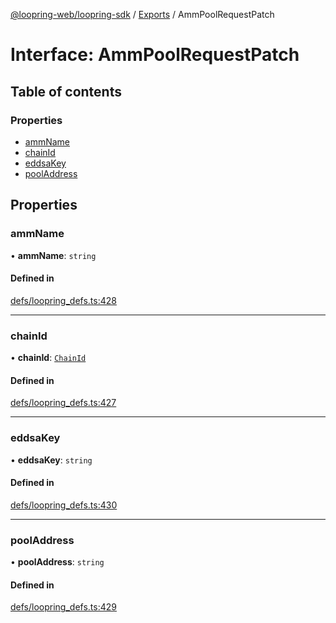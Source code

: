 [@loopring-web/loopring-sdk](../README.md) / [Exports](../modules.md) / AmmPoolRequestPatch

# Interface: AmmPoolRequestPatch

## Table of contents

### Properties

- [ammName](AmmPoolRequestPatch.md#ammname)
- [chainId](AmmPoolRequestPatch.md#chainid)
- [eddsaKey](AmmPoolRequestPatch.md#eddsakey)
- [poolAddress](AmmPoolRequestPatch.md#pooladdress)

## Properties

### ammName

• **ammName**: `string`

#### Defined in

[defs/loopring_defs.ts:428](https://github.com/Loopring/loopring_sdk/blob/b7df545/src/defs/loopring_defs.ts#L428)

___

### chainId

• **chainId**: [`ChainId`](../enums/ChainId.md)

#### Defined in

[defs/loopring_defs.ts:427](https://github.com/Loopring/loopring_sdk/blob/b7df545/src/defs/loopring_defs.ts#L427)

___

### eddsaKey

• **eddsaKey**: `string`

#### Defined in

[defs/loopring_defs.ts:430](https://github.com/Loopring/loopring_sdk/blob/b7df545/src/defs/loopring_defs.ts#L430)

___

### poolAddress

• **poolAddress**: `string`

#### Defined in

[defs/loopring_defs.ts:429](https://github.com/Loopring/loopring_sdk/blob/b7df545/src/defs/loopring_defs.ts#L429)

